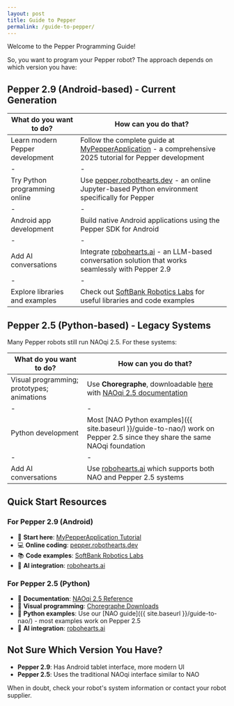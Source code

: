 ```yaml
---
layout: post
title: Guide to Pepper
permalink: /guide-to-pepper/
---
```


Welcome to the Pepper Programming Guide!

So, you want to program your Pepper robot? The approach depends on which version you have:

## Pepper 2.9 (Android-based) - Current Generation

| What do you want to do?    | How can you do that? |
|-|-|
| Learn modern Pepper development | Follow the complete guide at [MyPepperApplication](https://github.com/unitedroboticsgroup-france/MyPepperApplication) - a comprehensive 2025 tutorial for Pepper development |
|-|-|
| Try Python programming online | Use [pepper.robothearts.dev](https://pepper.robothearts.dev) - an online Jupyter-based Python environment specifically for Pepper |
|-|-|
| Android app development | Build native Android applications using the Pepper SDK for Android |
|-|-|
| Add AI conversations | Integrate [robohearts.ai](https://robohearts.ai) - an LLM-based conversation solution that works seamlessly with Pepper 2.9 |
|-|-|
| Explore libraries and examples | Check out [SoftBank Robotics Labs](https://github.com/softbankrobotics-labs/) for useful libraries and code examples |

## Pepper 2.5 (Python-based) - Legacy Systems

Many Pepper robots still run NAOqi 2.5. For these systems:

| What do you want to do?    | How can you do that? |
|-|-|
| Visual programming; prototypes; animations | Use **Choregraphe**, downloadable [here](https://www.aldebaran.com/en/support/pepper/downloads-softwares) with [NAOqi 2.5 documentation](http://doc.aldebaran.com/2-5/index.html) |
|-|-|
| Python development | Most [NAO Python examples]({{ site.baseurl }}/guide-to-nao/) work on Pepper 2.5 since they share the same NAOqi foundation |
|-|-|
| Add AI conversations | Use [robohearts.ai](https://robohearts.ai) which supports both NAO and Pepper 2.5 systems |

## Quick Start Resources

### For Pepper 2.9 (Android)
- 🚀 **Start here**: [MyPepperApplication Tutorial](https://github.com/unitedroboticsgroup-france/MyPepperApplication)
- 💻 **Online coding**: [pepper.robothearts.dev](https://pepper.robothearts.dev)
- 📚 **Code examples**: [SoftBank Robotics Labs](https://github.com/softbankrobotics-labs/)
- 🤖 **AI integration**: [robohearts.ai](https://robohearts.ai)

### For Pepper 2.5 (Python)
- 📖 **Documentation**: [NAOqi 2.5 Reference](http://doc.aldebaran.com/2-5/index.html)
- 🎨 **Visual programming**: [Choregraphe Downloads](https://www.aldebaran.com/en/support/pepper/downloads-softwares)
- 🐍 **Python examples**: Use our [NAO guide]({{ site.baseurl }}/guide-to-nao/) - most examples work on Pepper 2.5
- 🤖 **AI integration**: [robohearts.ai](https://robohearts.ai)

## Not Sure Which Version You Have?

- **Pepper 2.9**: Has Android tablet interface, more modern UI
- **Pepper 2.5**: Uses the traditional NAOqi interface similar to NAO

When in doubt, check your robot's system information or contact your robot supplier.